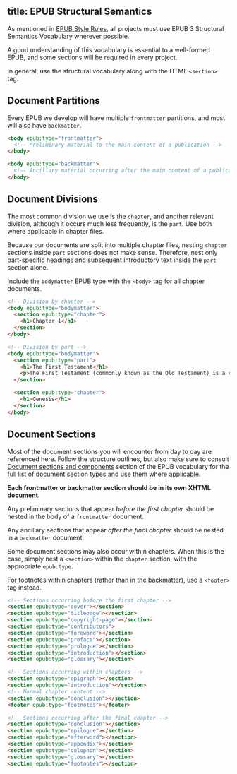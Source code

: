title: EPUB Structural Semantics
---

As mentioned in [EPUB Style Rules](epub_style.html), all projects must use EPUB 3 Structural Semantics Vocabulary wherever possible.

A good understanding of this vocabulary is essential to a well-formed EPUB, and some sections will be required in every project.

In general, use the structural vocabulary along with the HTML `<section>` tag.

## Document Partitions

Every EPUB we develop will have multiple `frontmatter` partitions, and most will also have `backmatter`.

```html
<body epub:type="frontmatter">
  <!-- Preliminary material to the main content of a publication -->
</body>

<body epub:type="backmatter">
  <!-- Ancillary material occurring after the main content of a publication. -->
</body>
```

## Document Divisions

The most common division we use is the `chapter`, and another relevant division, although it occurs much less frequently, is the `part`. Use both where applicable in chapter files.

Because our documents are split into multiple chapter files, nesting `chapter` sections inside `part` sections does not make sense. Therefore, nest only part-specific headings and subsequent introductory text inside the `part` section alone.

Include the `bodymatter` EPUB type with the `<body>` tag for all chapter documents.

```html
<!-- Division by chapter -->
<body epub:type="bodymatter">
  <section epub:type="chapter">
    <h1>Chapter 1</h1>
  </section>
</body>

<!-- Division by part -->
<body epub:type="bodymatter">
  <section epub:type="part">
    <h1>The First Testament</h1>
    <p>The First Testament (commonly known as the Old Testament) is a collection of books that make up the first three-quarters of the Bible. Our designation of the Bible's two main parts as "First" and "New" follows the example of the book of Hebrews…</p>
  </section>

  <section epub:type="chapter">
    <h1>Genesis</h1>
  </section>
</body>
```

## Document Sections

Most of the document sections you will encounter from day to day are referenced here. Follow the structure outlines, but also make sure to consult [Document sections and components](https://idpf.github.io/epub-vocabs/structure/#h_sections) section of the EPUB vocabulary for the full list of document section types and use them where applicable.

**Each frontmatter or backmatter section should be in its own XHTML document.**

Any preliminary sections that appear _before the first chapter_ should be nested in the body of a `frontmatter` document.

Any ancillary sections that appear _after the final chapter_ should be nested in a `backmatter` document.

Some document sections may also occur within chapters. When this is the case, simply nest a `<section>` within the `chapter` section, with the appropriate `epub:type`.

For footnotes within chapters (rather than in the backmatter), use a `<footer>` tag instead.

```html
<!-- Sections occurring before the first chapter -->
<section epub:type="cover"></section>
<section epub:type="titlepage"></section>
<section epub:type="copyright-page"></section>
<section epub:type="contributors">
<section epub:type="foreword"></section>
<section epub:type="preface"></section>
<section epub:type="prologue"></section>
<section epub:type="introduction"></section>
<section epub:type="glossary"></section>

<!-- Sections occurring within chapters -->
<section epub:type="epigraph"></section>
<section epub:type="introduction"></section>
<!-- Normal chapter content -->
<section epub:type="conclusion"></section>
<footer epub:type="footnotes"></footer>

<!-- Sections occurring after the final chapter -->
<section epub:type="conclusion"></section>
<section epub:type="epilogue"></section>
<section epub:type="afterword"></section>
<section epub:type="appendix"></section>
<section epub:type="colophon"></section>
<section epub:type="glossary"></section>
<section epub:type="footnotes"></section>
```
